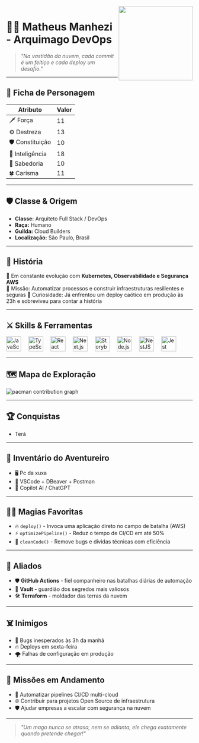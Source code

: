 <img align="right" height="200" src="" />

# 🧙‍♂️ Matheus Manhezi - Arquimago DevOps

> *"Na vastidão da nuvem, cada commit é um feitiço e cada deploy um desafio."*

---

## 🎲 Ficha de Personagem

| Atributo              | Valor |
|-----------------------|-------|
| 🗡️ Força        | 11    |
| ⚙️ Destreza | 13    |
| 🛡️ Constituição | 10    |
| 🧠 Inteligência     | 18    |
| 💬 Sabedoria         | 10    |
| 🍀 Carisma    | 11     |

---

## 🛡️ Classe & Origem

- **Classe:** Arquiteto Full Stack / DevOps
- **Raça:** Humano
- **Guilda:** Cloud Builders
- **Localização:** São Paulo, Brasil

---

## 📜 História

🔭 Em constante evolução com **Kubernetes, Observabilidade e Segurança AWS**  
🎯 Missão: Automatizar processos e construir infraestruturas resilientes e seguras 
🎲 Curiosidade: Já enfrentou um deploy caótico em produção às 23h e sobreviveu para contar a história

---

## ⚔️ Skills & Ferramentas

<div align="left">
  <img src="https://cdn.jsdelivr.net/gh/devicons/devicon/icons/javascript/javascript-original.svg" height="40" alt="JavaScript" />
  <img width="12" />
  <img src="https://cdn.jsdelivr.net/gh/devicons/devicon/icons/typescript/typescript-original.svg" height="40" alt="TypeScript" />
  <img width="12" />
  <img src="https://cdn.jsdelivr.net/gh/devicons/devicon/icons/react/react-original.svg" height="40" alt="React" />
  <img width="12" />
  <img src="https://cdn.jsdelivr.net/gh/devicons/devicon/icons/nextjs/nextjs-original.svg" height="40" alt="Next.js" />
  <img width="12" />
  <img src="https://cdn.jsdelivr.net/gh/devicons/devicon/icons/storybook/storybook-original.svg" height="40" alt="Storybook" />
  <img width="12" />
  <img src="https://cdn.jsdelivr.net/gh/devicons/devicon/icons/nodejs/nodejs-original.svg" height="40" alt="Node.js" />
  <img width="12" />
  <img src="https://cdn.jsdelivr.net/gh/devicons/devicon/icons/nestjs/nestjs-original.svg" height="40" alt="NestJS" />
  <img width="12" />
  <img src="https://cdn.jsdelivr.net/gh/devicons/devicon/icons/jest/jest-plain.svg" height="40" alt="Jest" />
</div>

---

## 🗺️ Mapa de Exploração

<picture>
  <source media="(prefers-color-scheme: dark)" srcset="https://raw.githubusercontent.com/MatheusManhezi/MatheusManhezi/output/pacman-contribution-graph-dark.svg">
  <source media="(prefers-color-scheme: light)" srcset="https://raw.githubusercontent.com/MatheusManhezi/MatheusManhezi/output/pacman-contribution-graph.svg">
  <img alt="pacman contribution graph" src="https://raw.githubusercontent.com/MatheusManhezi/MatheusManhezi/output/pacman-contribution-graph.svg">
</picture>

---

## 🏆 Conquistas

- Terá

---

## 🎒 Inventário do Aventureiro

- 🖥️ Pc da xuxa
- 🔧 VSCode + DBeaver + Postman
- 🤖 Copilot AI / ChatGPT

---

## 🧙‍♂️ Magias Favoritas

- 🔥 `deploy()` - Invoca uma aplicação direto no campo de batalha (AWS)
- ⚡ `optimizePipeline()` - Reduz o tempo de CI/CD em até 50%
- 🧹 `cleanCode()` - Remove bugs e dívidas técnicas com eficiência

---

## 🤝 Aliados

- 🛡️ **GitHub Actions** - fiel companheiro nas batalhas diárias de automação
- 🔐 **Vault** - guardião dos segredos mais valiosos
- 🛠️ **Terraform** - moldador das terras da nuvem

---

## ☠️ Inimigos

- 🐛 Bugs inesperados às 3h da manhã
- 🔥 Deploys em sexta-feira
- 🌪️ Falhas de configuração em produção

---

## 🎯 Missões em Andamento

- 🚀 Automatizar pipelines CI/CD multi-cloud
- 🌐 Contribuir para projetos Open Source de infraestrutura
- 🛡️ Ajudar empresas a escalar com segurança na nuvem

---

> *\"Um mago nunca se atrasa, nem se adianta, ele chega exatamente quando pretende chegar!\"*
